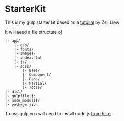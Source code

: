 # StarterKit

This is my gulp starter kit based on a [tutorial](https://css-tricks.com/gulp-for-beginners/) by Zell Liew

It will need a file structure of
```
|- app/
    |- css/
    |- fonts/
    |- images/ 
    |- index.html
    |- js/ 
    |- scss/
        |- Base/
        |- Component/
        |- Page/
        |- Partial/
        |- Tools/
|- dist/
|- gulpfile.js
|- node_modules/
|- package.json
```
To use gulp you will need to install node.js [from here](https://nodejs.org/en/)
